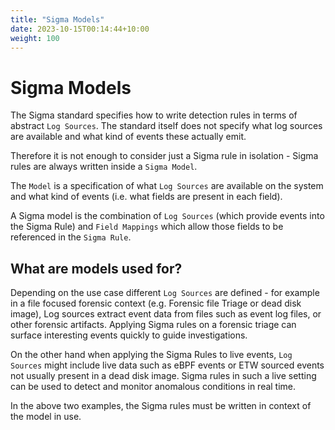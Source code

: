 ```yaml
---
title: "Sigma Models"
date: 2023-10-15T00:14:44+10:00
weight: 100
---
```


# Sigma Models

The Sigma standard specifies how to write detection rules in terms of
abstract `Log Sources`. The standard itself does not specify what log
sources are available and what kind of events these actually emit.

Therefore it is not enough to consider just a Sigma rule in
isolation - Sigma rules are always written inside a `Sigma Model`.

The `Model` is a specification of what `Log Sources` are available on
the system and what kind of events (i.e. what fields are present in
each field).

A Sigma model is the combination of `Log Sources` (which provide
events into the Sigma Rule) and `Field Mappings` which allow those
fields to be referenced in the `Sigma Rule`.

## What are models used for?

Depending on the use case different `Log Sources` are defined - for
example in a file focused forensic context (e.g. Forensic file Triage
or dead disk image), Log sources extract event data from files such as
event log files, or other forensic artifacts. Applying Sigma rules on
a forensic triage can surface interesting events quickly to guide
investigations.

On the other hand when applying the Sigma Rules to live events, `Log
Sources` might include live data such as eBPF events or ETW sourced
events not usually present in a dead disk image. Sigma rules in such a
live setting can be used to detect and monitor anomalous conditions in
real time.

In the above two examples, the Sigma rules must be written in context
of the model in use.
